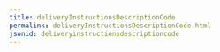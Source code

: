```yaml
---
title: deliveryInstructionsDescriptionCode
permalink: deliveryInstructionsDescriptionCode.html
jsonid: deliveryinstructionsdescriptioncode
---
```

